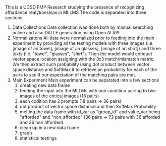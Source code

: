 This is a UCSD FMP Research studying the presence of recognizing affordance realytionships in MLLMS
The code is separated into three sections:

1. Data Collections
  Data collection was done both by manual searching online and also DALLE generation using Open AI API
2. Normalizatons
   All data were normalized prior to feeding into the main experiment by providing all the testing models with three images (i.e. [image of an towel], [image of an glasses], [image of an shirt]) and three texts (i.e. "towel", "glasses", "shirt"). Then the model would conduct vector space location assigning with the 3x3 match/mismatch matrix. We then extract such probability using dot product between vector space distance and SoftMax it to retrieve an probability for each of the pairs to see if our expectation of the matching pairs are met.
3. Main Experiment
   Main experiment can be separated into a few sections
   1. creating new data frame
   2. feeding the input into the MLLMs with one condition pairing to two images of the critical images (18 pairs)
   3. each codition has 2 prompts (18 pairs -> 36 pairs)
   4. dot product of vectro space distance and then SoftMax Probability
   5. melting the data frame with id_var as "group_id" and value_var being "afforded" and "non_afforded" (36 pairs -> 72 pairs with 36 afforded and 36 non afforded)
   6. clean up in a new data frame
   7. graph
   8. statistical testings
   
